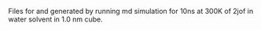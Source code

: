 Files for and generated by running md simulation for 10ns at 300K
of 2jof in water solvent in 1.0 nm cube. 

